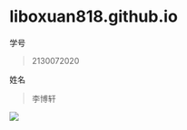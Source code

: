 # liboxuan818.github.io
学号
>2130072020

姓名
>李博轩

![](https://gimg2.baidu.com/image_search/src=http%3A%2F%2Fcdnimg103.lizhi.fm%2Faudio_cover%2F2018%2F08%2F03%2F2684466978953058823_320x320.jpg&refer=http%3A%2F%2Fcdnimg103.lizhi.fm&app=2002&size=f9999,10000&q=a80&n=0&g=0n&fmt=jpeg?sec=1642606041&t=d9f7198e786195d2e3d9b66cfc90ebb8)
